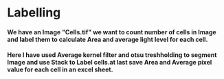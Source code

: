 # Labelling
#### We have an Image "Cells.tif" we want to count number of cells in Image and label them to calculate Area and average light level for each cell.
#### Here I have used Average kernel filter and otsu treshholding to segment Image and use Stack to Label cells.at last save Area and Average pixel value for each cell in an excel sheet.

